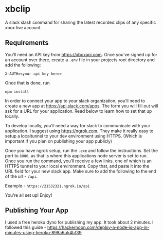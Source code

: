# xbclip
A slack slash command for sharing the latest recorded clips of any specific xbox live account

## Requirements

You'll need an API key from https://xboxapi.com. Once you've signed up for an account over there, create a `.env` file in your projects root directory and add the following:

`X-AUTH=<your api key here>`

Once that is done, run

`npm install`

In order to connect your app to your slack organization, you'll need to create a new app at https://api.slack.com/apps. The form you will fill out will ask for a URL for your application. Read below to learn how to set that up locally.

To develop locally, you'll need a way for slack to communicate with your application. I suggest using https://ngrok.com. They make it really easy to setup a localtunnel to your dev environment using HTTPS. (Which is important if you plan on publishing your app publicly)

Once you have ngrok setup, run the `.exe` and follow the instructions. Set the port to `8000`, as that is where this applications node server is set to run. Once you run the command, you'll receive a few links, one of which is an HTTPS tunnel to your local environment. Copy that, and paste it into the URL field for your new slack app. Make sure to add the following to the end of the url - `/api`.

Example - `https://21532321.ngrok.io/api`

You're all set up! Enjoy!

## Publishing Your App

I used a free heroku dyno for publishing my app. It took about 2 minutes. I followed this guide - https://hackernoon.com/deploy-a-node-js-app-in-minutes-using-heroku-898a6a54bf39
